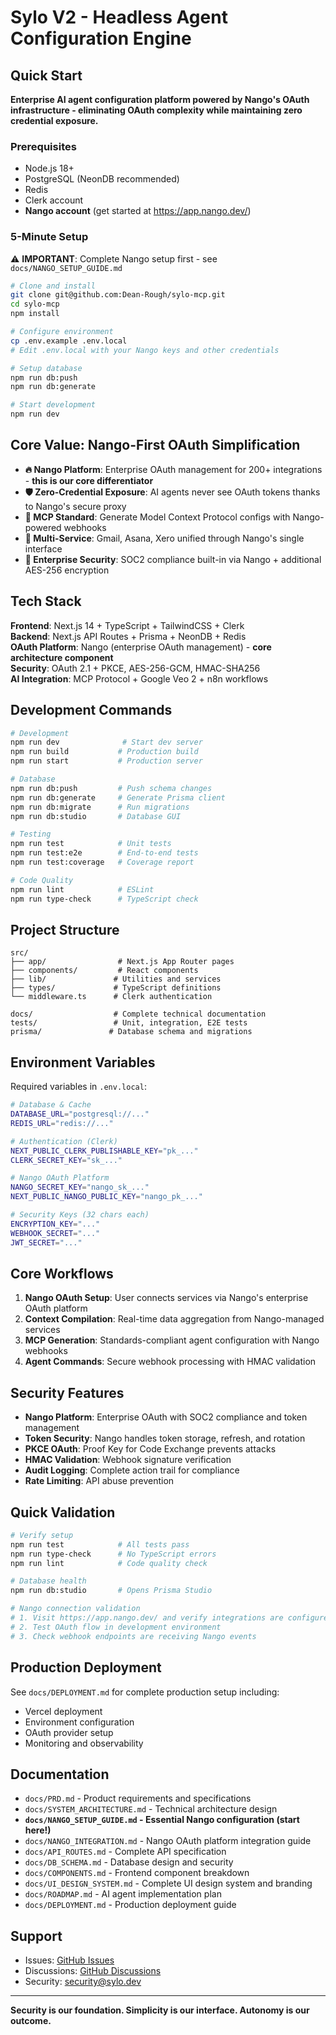 # Sylo V2 - Headless Agent Configuration Engine

## Quick Start

**Enterprise AI agent configuration platform powered by Nango's OAuth infrastructure - eliminating OAuth complexity while maintaining zero credential exposure.**

### Prerequisites

- Node.js 18+
- PostgreSQL (NeonDB recommended)
- Redis
- Clerk account
- **Nango account** (get started at https://app.nango.dev/)

### 5-Minute Setup

⚠️ **IMPORTANT**: Complete Nango setup first - see `docs/NANGO_SETUP_GUIDE.md`

```bash
# Clone and install
git clone git@github.com:Dean-Rough/sylo-mcp.git
cd sylo-mcp
npm install

# Configure environment
cp .env.example .env.local
# Edit .env.local with your Nango keys and other credentials

# Setup database
npm run db:push
npm run db:generate

# Start development
npm run dev
```

## Core Value: Nango-First OAuth Simplification

- **🔥 Nango Platform**: Enterprise OAuth management for 200+ integrations - **this is our core differentiator**
- **🛡️ Zero-Credential Exposure**: AI agents never see OAuth tokens thanks to Nango's secure proxy
- **🤖 MCP Standard**: Generate Model Context Protocol configs with Nango-powered webhooks
- **🔗 Multi-Service**: Gmail, Asana, Xero unified through Nango's single interface
- **🏢 Enterprise Security**: SOC2 compliance built-in via Nango + additional AES-256 encryption

## Tech Stack

**Frontend**: Next.js 14 + TypeScript + TailwindCSS + Clerk  
**Backend**: Next.js API Routes + Prisma + NeonDB + Redis  
**OAuth Platform**: Nango (enterprise OAuth management) - **core architecture component**  
**Security**: OAuth 2.1 + PKCE, AES-256-GCM, HMAC-SHA256  
**AI Integration**: MCP Protocol + Google Veo 2 + n8n workflows

## Development Commands

```bash
# Development
npm run dev              # Start dev server
npm run build           # Production build
npm run start           # Production server

# Database
npm run db:push         # Push schema changes
npm run db:generate     # Generate Prisma client
npm run db:migrate      # Run migrations
npm run db:studio       # Database GUI

# Testing
npm run test            # Unit tests
npm run test:e2e        # End-to-end tests
npm run test:coverage   # Coverage report

# Code Quality
npm run lint            # ESLint
npm run type-check      # TypeScript check
```

## Project Structure

```
src/
├── app/                # Next.js App Router pages
├── components/         # React components
├── lib/               # Utilities and services
├── types/             # TypeScript definitions
└── middleware.ts      # Clerk authentication

docs/                  # Complete technical documentation
tests/                 # Unit, integration, E2E tests
prisma/               # Database schema and migrations
```

## Environment Variables

Required variables in `.env.local`:

```bash
# Database & Cache
DATABASE_URL="postgresql://..."
REDIS_URL="redis://..."

# Authentication (Clerk)
NEXT_PUBLIC_CLERK_PUBLISHABLE_KEY="pk_..."
CLERK_SECRET_KEY="sk_..."

# Nango OAuth Platform
NANGO_SECRET_KEY="nango_sk_..."
NEXT_PUBLIC_NANGO_PUBLIC_KEY="nango_pk_..."

# Security Keys (32 chars each)
ENCRYPTION_KEY="..."
WEBHOOK_SECRET="..."
JWT_SECRET="..."
```

## Core Workflows

1. **Nango OAuth Setup**: User connects services via Nango's enterprise OAuth platform
2. **Context Compilation**: Real-time data aggregation from Nango-managed services
3. **MCP Generation**: Standards-compliant agent configuration with Nango webhooks
4. **Agent Commands**: Secure webhook processing with HMAC validation

## Security Features

- **Nango Platform**: Enterprise OAuth with SOC2 compliance and token management
- **Token Security**: Nango handles token storage, refresh, and rotation
- **PKCE OAuth**: Proof Key for Code Exchange prevents attacks
- **HMAC Validation**: Webhook signature verification
- **Audit Logging**: Complete action trail for compliance
- **Rate Limiting**: API abuse prevention

## Quick Validation

```bash
# Verify setup
npm run test            # All tests pass
npm run type-check      # No TypeScript errors
npm run lint            # Code quality check

# Database health
npm run db:studio       # Opens Prisma Studio

# Nango connection validation
# 1. Visit https://app.nango.dev/ and verify integrations are configured
# 2. Test OAuth flow in development environment
# 3. Check webhook endpoints are receiving Nango events
```

## Production Deployment

See `docs/DEPLOYMENT.md` for complete production setup including:

- Vercel deployment
- Environment configuration
- OAuth provider setup
- Monitoring and observability

## Documentation

- `docs/PRD.md` - Product requirements and specifications
- `docs/SYSTEM_ARCHITECTURE.md` - Technical architecture design
- **`docs/NANGO_SETUP_GUIDE.md` - Essential Nango configuration (start here!)**
- `docs/NANGO_INTEGRATION.md` - Nango OAuth platform integration guide
- `docs/API_ROUTES.md` - Complete API specification
- `docs/DB_SCHEMA.md` - Database design and security
- `docs/COMPONENTS.md` - Frontend component breakdown
- `docs/UI_DESIGN_SYSTEM.md` - Complete UI design system and branding
- `docs/ROADMAP.md` - AI agent implementation plan
- `docs/DEPLOYMENT.md` - Production deployment guide

## Support

- Issues: [GitHub Issues](https://github.com/Dean-Rough/sylo-mcp/issues)
- Discussions: [GitHub Discussions](https://github.com/Dean-Rough/sylo-mcp/discussions)
- Security: security@sylo.dev

---

**Security is our foundation. Simplicity is our interface. Autonomy is our outcome.**
